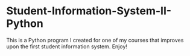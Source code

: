 # Student-Information-System-II-Python
This is a Python program I created for one of my courses that improves upon the first student information system. Enjoy!
